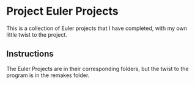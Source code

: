 # Project Euler Projects

This is a collection of Euler projects that I have completed, with my own little twist to the project.

## Instructions

The Euler Projects are in their corresponding folders, but the twist to the program is in the remakes folder.